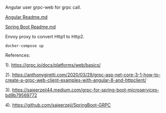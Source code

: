 Angular user grpc-web for grpc call.


[Angular Readme.md](angular-demo/README.md)
 
[Spring Boot Readme.md](grpc-server/README.md)

Envoy proxy to convert Http1 to Http2.


``` docker-compose up ```

References:

1). https://grpc.io/docs/platforms/web/basics/

2). https://anthonygiretti.com/2020/03/29/grpc-asp-net-core-3-1-how-to-create-a-grpc-web-client-examples-with-angular-8-and-httpclient/

3). https://sajeerzeji44.medium.com/grpc-for-spring-boot-microservices-bd9b79569772

4). https://github.com/sajeerzeji/SpringBoot-GRPC